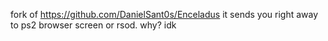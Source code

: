 fork of https://github.com/DanielSant0s/Enceladus 
it sends you right away to ps2 browser screen or rsod. why? idk
